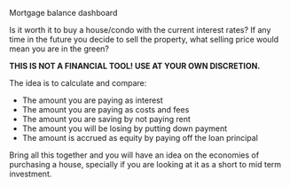 Mortgage balance dashboard

Is it worth it to buy a house/condo with the current interest rates?
If any time in the future you decide to sell the property, what selling price would mean you are in the green?

**THIS IS NOT A FINANCIAL TOOL! USE AT YOUR OWN DISCRETION.**

The idea is to calculate and compare:

- The amount you are paying as interest
- The amount you are paying as costs and fees
- The amount you are saving by not paying rent
- The amount you will be losing by putting down payment
- The amount is accrued as equity by paying off the loan principal

Bring all this together and you will have an idea on the economies of purchasing a house, specially if you are looking at it as a short to mid term investment.
